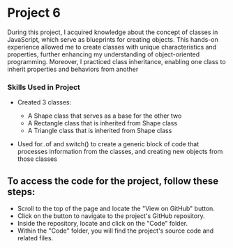 # Project 6

During this project, I acquired knowledge about the concept of classes in JavaScript, which serve as blueprints for creating objects. This hands-on experience allowed me to create classes with unique characteristics and properties, further enhancing my understanding of object-oriented programming. Moreover, I practiced class inheritance, enabling one class to inherit properties and behaviors from another

### Skills Used in Project
- Created 3 classes:
   - A Shape class that serves as a base for the other two
   - A Rectangle class that is inherited from Shape class
   - A Triangle class that is inherited from Shape class

- Used for..of and switch() to create a generic block of code that processes information from the classes,
and creating new objects from those classes

## To access the code for the project, follow these steps:
- Scroll to the top of the page and locate the "View on GitHub" button.
- Click on the button to navigate to the project's GitHub repository.
- Inside the repository, locate and click on the "Code" folder.
- Within the "Code" folder, you will find the project's source code and related files.
